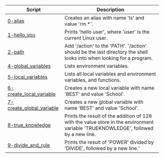 |Script|Description|
|-|-|
|[0-alias](0-alias)|Creates an alias with name 'ls' and value 'rm \*'.|
|[1-hello_you](1-hello_you)|Prints 'hello user', where 'user' is the current Linux user.|
|[2-path](2-path)|Add '/action' to the 'PATH'. '/action' should be the last directory the shell looks into when looking for a program.|
|[4-global_variables](4-global_variables)|Lists environment variables.|
|[5-local_variables](5-local_variables)|Lists all local variables and environment variables, and functions.|
|[6-create_local_variable](6-create_local_variable)|Creates a new local variable with name 'BEST' and value 'School'.|
|[7-create_global_variable](7-create_global_variable)|Creates a new global variable with name 'BEST' and value 'School'.|
|[8-true_knowledge](8-true_knowledge)|Prints the result of the addition of 128 with the value store in the environment variable 'TRUEKNOWLEDGE', followed by a new line.|
|[9-divide_and_rule](9-divide_and_rule)|Prints the result of 'POWER' divided by 'DIVIDE', followed by a new line.'
